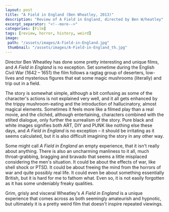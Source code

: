 ```yaml
---
layout: post
title: "A Field in England (Ben Wheatley, 2013)"
description: "Review of A Field in England, directed by Ben W/heatley"
excerpt_separator: "<!--more-->"
categories: [Film]
tags: [review, horror, history, weird]
image:
 path: "/assets/images/A-Field-in-England.jpg"
 thumbnail: "/assets/images/A-Field-in-England_th.jpg"
---
```


Director Ben Wheatley has done some pretty interesting and unique films, and *A Field in England* is no exception. Set sometime during the English Civil War (1642 – 1651) the film follows a ragtag group of deserters, low-lives and mysterious figures that eat some magic mushrooms (literally) and trip out in a field.

<!--more-->

The story is somewhat simple, although a bit confusing as some of the character's actions is not explained very well, and it all gets enhanced by the trippy mushroom-eating and the introduction of hallucinatory, almost magical elements. Sometimes it feels more like a filmed play than a real movie, and the clichéd, although entertaining, characters combined with the stilted dialogue, only further the surrealism of the story. Pure black and white images signifies both ART, DIY and PUNK like nothing else these days, and *A Field in England* is no exception – it should be irritating as it seems calculated, but it is also difficult imagining the story in any other way.

Some might call *A Field in England* an empty experience, that it isn't really about anything. There is also an uncharming manliness to it all, much throat-grabbing, bragging and bravado that seems a little misplaced considering the men's situation. It could be about the effects of war, like shell shock or PTSD. It could be about freeing the mind from the horrors of war and quite possibly real life. It could even be about something essentially British, but it is hard for me to fathom what. Even so, it is not easily forgotten as it has some undeniably freaky qualities.

Grim, grisly and visceral Wheatley's *A Field in England* is a unique experience that comes across as both seemingly amateurish and hypnotic, but ultimately it is a pretty weird film that doesn't inspire repeated viewings.
